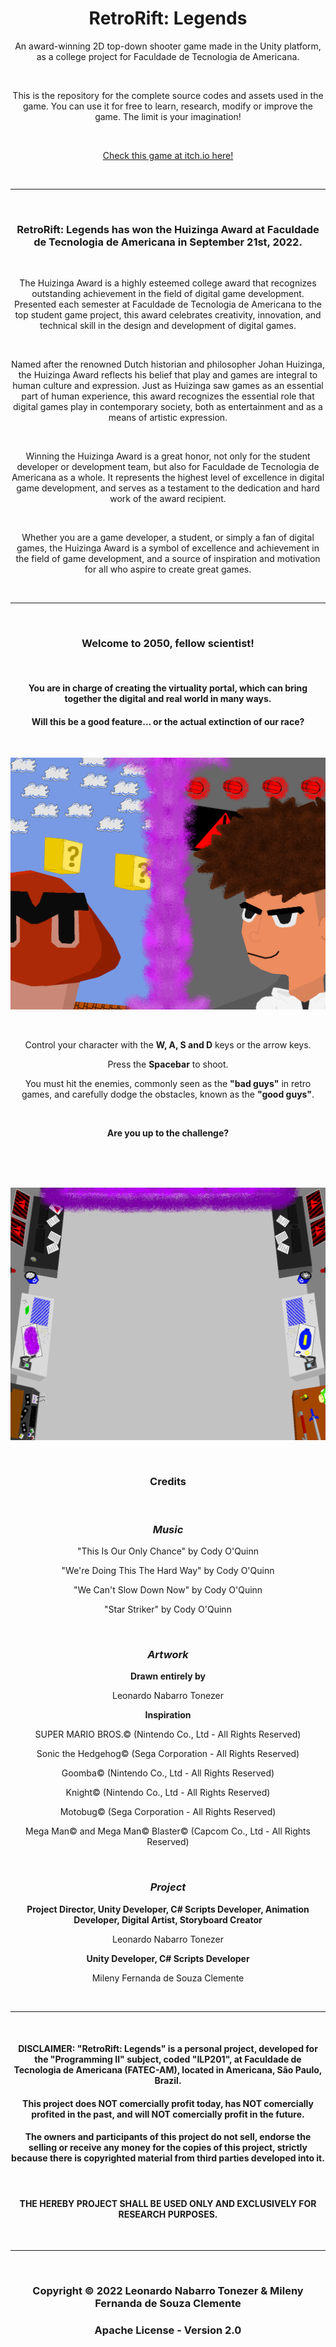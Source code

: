 <h1 align="center">RetroRift: Legends</h1>

<p align="center">An award-winning 2D top-down shooter game made in the Unity platform, as a college project for Faculdade de Tecnologia de Americana.</p><br>
<p align="center">This is the repository for the complete source codes and assets used in the game. You can use it for free to learn, research, modify or improve the game. The limit is your imagination!</p>

<br>

<p align="center"><a href="https://leonardont.itch.io/retrorift-legends">Check this game at itch.io here!</a></p>

<br>
<hr>
<br>

<h3 align="center">RetroRift: Legends has won the Huizinga Award at Faculdade de Tecnologia de Americana in September 21st, 2022.</h3><br>

<p align="center">The Huizinga Award is a highly esteemed college award that recognizes outstanding achievement in the field of digital game development. Presented each semester at Faculdade de Tecnologia de Americana to the top student game project, this award celebrates creativity, innovation, and technical skill in the design and development of digital games.</p><br>

<p align="center">Named after the renowned Dutch historian and philosopher Johan Huizinga, the Huizinga Award reflects his belief that play and games are integral to human culture and expression. Just as Huizinga saw games as an essential part of human experience, this award recognizes the essential role that digital games play in contemporary society, both as entertainment and as a means of artistic expression.</p><br>

<p align="center">Winning the Huizinga Award is a great honor, not only for the student developer or development team, but also for Faculdade de Tecnologia de Americana as a whole. It represents the highest level of excellence in digital game development, and serves as a testament to the dedication and hard work of the award recipient.</p><br>

<p align="center">Whether you are a game developer, a student, or simply a fan of digital games, the Huizinga Award is a symbol of excellence and achievement in the field of game development, and a source of inspiration and motivation for all who aspire to create great games.</p>

<br>
<hr>
<br>

<h3 align="center">Welcome to 2050, fellow scientist!</h3>
<br>
<h4 align="center">You are in charge of creating the virtuality portal, which can bring together the digital and real world in many ways.</h4>
<h4 align="center">Will this be a good feature... or the actual extinction of our race?</h4>

<br>

![](Assets/Textures/Menu/menuBackground.png)

<br>

<p align="center">Control your character with the <b>W, A, S and D</b> keys or the arrow keys.</p>
<p align="center">Press the <b>Spacebar</b> to shoot.</p>
<p align="center">You must hit the enemies, commonly seen as the <b>"bad guys"</b> in retro games, and carefully dodge the obstacles, known as the <b>"good guys"</b>.</p>

<br>

<p align="center"><b>Are you up to the challenge?</b></p>

<br>
<br>
<br>

![](Assets/Textures/Background/background1.png)

<br>

<h3 align="center"><b>Credits</b></h3>

<br>

<h3 align="center"><i><b>Music</b></i></h3>

<p align="center">"This Is Our Only Chance" by Cody O'Quinn</p>
<p align="center">"We're Doing This The Hard Way" by Cody O'Quinn</p>
<p align="center">"We Can't Slow Down Now" by Cody O'Quinn</p>
<p align="center">"Star Striker" by Cody O'Quinn</p>

<br>

<h3 align="center"><i><b>Artwork</b></i></h3>

<p align="center"><b>Drawn entirely by</b></p>
<p align="center">Leonardo Nabarro Tonezer</p>

<p align="center"><b>Inspiration</b></p>
<p align="center">SUPER MARIO BROS.© (Nintendo Co., Ltd - All Rights Reserved)</p>
<p align="center">Sonic the Hedgehog© (Sega Corporation - All Rights Reserved)</p>
<p align="center">Goomba© (Nintendo Co., Ltd - All Rights Reserved)</p>
<p align="center">Knight© (Nintendo Co., Ltd - All Rights Reserved)</p>
<p align="center">Motobug© (Sega Corporation - All Rights Reserved)</p>
<p align="center">Mega Man© and Mega Man© Blaster© (Capcom Co., Ltd - All Rights Reserved)</p>

<br>

<h3 align="center"><i><b>Project</b></i></h3>

<p align="center"><b>Project Director, Unity Developer, C# Scripts Developer, Animation Developer, Digital Artist, Storyboard Creator</b></p>
<p align="center">Leonardo Nabarro Tonezer</p>
<p align="center"><b>Unity Developer, C# Scripts Developer</b></p>
<p align="center">Mileny Fernanda de Souza Clemente</p>

<br>
<hr>
<br>

<h4 align="center">DISCLAIMER: "RetroRift: Legends" is a personal project, developed for the "Programming II" subject, coded "ILP201", at Faculdade de Tecnologia de Americana (FATEC-AM), located in Americana, São Paulo, Brazil.<h4>
<h4 align="center">This project does NOT comercially profit today, has NOT comercially profited in the past, and will NOT comercially profit in the future.</h4>
<h4 align="center">The owners and participants of this project do not sell, endorse the selling or receive any money for the copies of this project, strictly because there is copyrighted material from third parties developed into it.</h4>
<br>
<h4 align="center">THE HEREBY PROJECT SHALL BE USED ONLY AND EXCLUSIVELY FOR RESEARCH PURPOSES.</h4>

<br>
<hr>
<br>

<h3 align="center">Copyright © 2022 Leonardo Nabarro Tonezer & Mileny Fernanda de Souza Clemente</h3>
<h3 align="center">Apache License - Version 2.0</h3>
